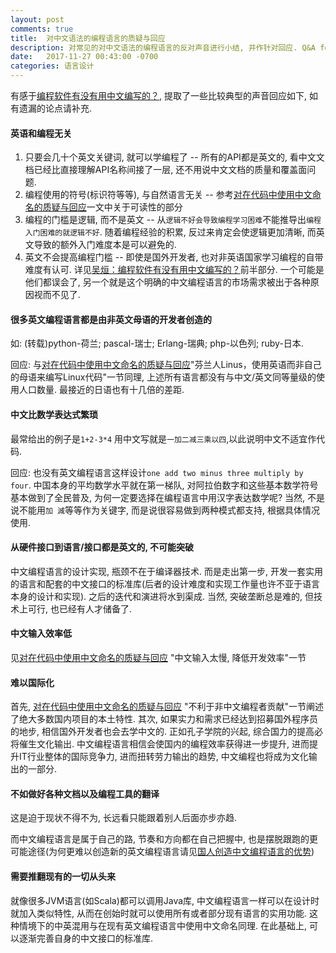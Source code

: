```yaml
---
layout: post
comments: true
title:  对中文语法的编程语言的质疑与回应
description: 对常见的对中文语法的编程语言的反对声音进行小结, 并作针对回应. Q&A for creating programming language in Chinese grammar.
date:   2017-11-27 00:43:00 -0700
categories: 语言设计
---
```


有感于[编程软件有没有用中文编写的？](https://www.zhihu.com/question/68516683), 提取了一些比较典型的声音回应如下, 如有遗漏的论点请补充.

#### 英语和编程无关

1. 只要会几十个英文关键词, 就可以学编程了 -- 所有的API都是英文的, 看中文文档已经比直接理解API名称间接了一层, 还不用说中文文档的质量和覆盖面问题.
2. 编程使用的符号(标识符等等), 与自然语言无关 -- 参考[对在代码中使用中文命名的质疑与回应](https://zhuanlan.zhihu.com/p/30529835)一文中关于可读性的部分
3. 编程的门槛是逻辑, 而不是英文 -- 从`逻辑不好会导致编程学习困难`不能推导出`编程入门困难的就逻辑不好`. 随着编程经验的积累, 反过来肯定会使逻辑更加清晰, 而英文导致的额外入门难度本是可以避免的.
4. 英文不会提高编程门槛 -- 即使是国外开发者, 也对非英语国家学习编程的自带难度有认可. 详见[吴烜：编程软件有没有用中文编写的？](https://www.zhihu.com/question/68516683/answer/264790642)前半部分. 一个可能是他们都误会了, 另一个就是这个明确的中文编程语言的市场需求被出于各种原因视而不见了.

#### 很多英文编程语言都是由非英文母语的开发者创造的

如: (转载)python-荷兰; pascal-瑞士; Erlang-瑞典; php-以色列; ruby-日本.

回应: 与[对在代码中使用中文命名的质疑与回应](https://zhuanlan.zhihu.com/p/30529835)"芬兰人Linus，使用英语而非自己的母语来编写Linux代码"一节同理, 上述所有语言都没有与中文/英文同等量级的使用人口数量. 最接近的日语也有十几倍的差距.

#### 中文比数学表达式繁琐

最常给出的例子是`1+2-3*4` 用中文写就是`一加二减三乘以四`,以此说明中文不适宜作代码.

回应: 也没有英文编程语言这样设计`one add two minus three multiply by four`. 中国本身的平均数学水平就在第一梯队, 对阿拉伯数字和这些基本数学符号基本做到了全民普及, 为何一定要选择在编程语言中用汉字表达数学呢? 当然, 不是说不能用`加 減`等等作为关键字, 而是说很容易做到两种模式都支持, 根据具体情况使用.

#### 从硬件接口到语言/接口都是英文的, 不可能突破

中文编程语言的设计实现, 瓶颈不在于编译器技术. 而是走出第一步, 开发一套实用的语言和配套的中文接口的标准库(后者的设计难度和实现工作量也许不亚于语言本身的设计和实现). 之后的迭代和演进将水到渠成. 当然, 突破垄断总是难的, 但技术上可行, 也已经有人才储备了.

#### 中文输入效率低

见[对在代码中使用中文命名的质疑与回应](https://zhuanlan.zhihu.com/p/30529835) "中文输入太慢, 降低开发效率"一节

#### 难以国际化

首先, [对在代码中使用中文命名的质疑与回应](https://zhuanlan.zhihu.com/p/30529835) "不利于非中文编程者贡献"一节阐述了绝大多数国内项目的本土特性. 其次, 如果实力和需求已经达到招募国外程序员的地步, 相信国外开发者也会去学中文的. 正如孔子学院的兴起, 综合国力的提高必将催生文化输出. 中文编程语言相信会使国内的编程效率获得进一步提升, 进而提升IT行业整体的国际竞争力, 进而扭转劳力输出的趋势, 中文编程也将成为文化输出的一部分.

#### 不如做好各种文档以及编程工具的翻译

这是迫于现状不得不为, 长远看只能跟着别人后面亦步亦趋.

而中文编程语言是属于自己的路, 节奏和方向都在自己把握中, 也是摆脱跟跑的更可能途径(为何更难以创造新的英文编程语言请见[国人创造中文编程语言的优势](https://zhuanlan.zhihu.com/p/31162122))

#### 需要推翻现有的一切从头来

就像很多JVM语言(如Scala)都可以调用Java库, 中文编程语言一样可以在设计时就加入类似特性, 从而在创始时就可以使用所有或者部分现有语言的实用功能. 这种情境下的中英混用与在现有英文编程语言中使用中文命名同理. 在此基础上, 可以逐渐完善自身的中文接口的标准库.